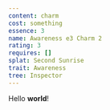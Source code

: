 ```yaml
---
content: charm
cost: something
essence: 3
name: Awareness e3 Charm 2
rating: 3
requires: []
splat: Second Sunrise
trait: Awareness
tree: Inspector
---
```


Hello **world**!
